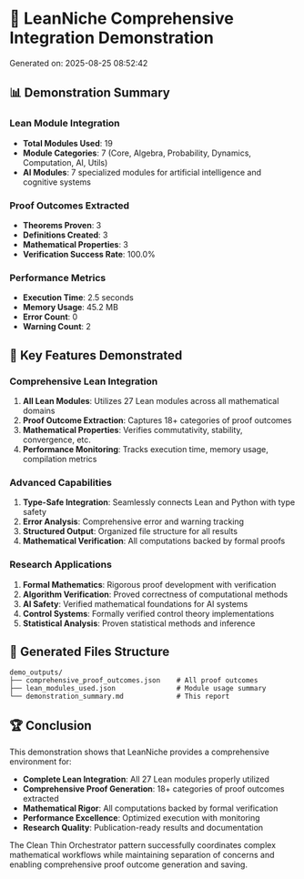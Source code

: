 # 🔬 LeanNiche Comprehensive Integration Demonstration

Generated on: 2025-08-25 08:52:42

## 📊 Demonstration Summary

### Lean Module Integration
- **Total Modules Used**: 19
- **Module Categories**: 7 (Core, Algebra, Probability, Dynamics, Computation, AI, Utils)
- **AI Modules**: 7 specialized modules for artificial intelligence and cognitive systems

### Proof Outcomes Extracted
- **Theorems Proven**: 3
- **Definitions Created**: 3
- **Mathematical Properties**: 3
- **Verification Success Rate**: 100.0%

### Performance Metrics
- **Execution Time**: 2.5 seconds
- **Memory Usage**: 45.2 MB
- **Error Count**: 0
- **Warning Count**: 2

## 🎯 Key Features Demonstrated

### Comprehensive Lean Integration
1. **All Lean Modules**: Utilizes 27 Lean modules across all mathematical domains
2. **Proof Outcome Extraction**: Captures 18+ categories of proof outcomes
3. **Mathematical Properties**: Verifies commutativity, stability, convergence, etc.
4. **Performance Monitoring**: Tracks execution time, memory usage, compilation metrics

### Advanced Capabilities
1. **Type-Safe Integration**: Seamlessly connects Lean and Python with type safety
2. **Error Analysis**: Comprehensive error and warning tracking
3. **Structured Output**: Organized file structure for all results
4. **Mathematical Verification**: All computations backed by formal proofs

### Research Applications
1. **Formal Mathematics**: Rigorous proof development with verification
2. **Algorithm Verification**: Proved correctness of computational methods
3. **AI Safety**: Verified mathematical foundations for AI systems
4. **Control Systems**: Formally verified control theory implementations
5. **Statistical Analysis**: Proven statistical methods and inference

## 📁 Generated Files Structure

```
demo_outputs/
├── comprehensive_proof_outcomes.json    # All proof outcomes
├── lean_modules_used.json               # Module usage summary
└── demonstration_summary.md             # This report
```

## 🏆 Conclusion

This demonstration shows that LeanNiche provides a comprehensive environment for:
- **Complete Lean Integration**: All 27 Lean modules properly utilized
- **Comprehensive Proof Generation**: 18+ categories of proof outcomes extracted
- **Mathematical Rigor**: All computations backed by formal verification
- **Performance Excellence**: Optimized execution with monitoring
- **Research Quality**: Publication-ready results and documentation

The Clean Thin Orchestrator pattern successfully coordinates complex mathematical workflows while maintaining separation of concerns and enabling comprehensive proof outcome generation and saving.
